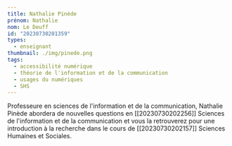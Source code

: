 ```yaml
---
title: Nathalie Pinède
prénom: Nathalie
nom: Le Deuff
id: "20230730201359"
types:
  - enseignant
thumbnail: ./img/pinede.png
tags:
  - accessibilité numérique
  - théorie de l'information et de la communication
  - usages du numériques
  - SHS
---
```


Professeure en sciences de l'information et de la communication, Nathalie Pinède abordera de nouvelles questions en [[20230730202256]] Sciences de l'information et de la communication et vous la retrouverez pour une introduction à la recherche dans le cours de [[20230730202157]] Sciences Humaines et Sociales.